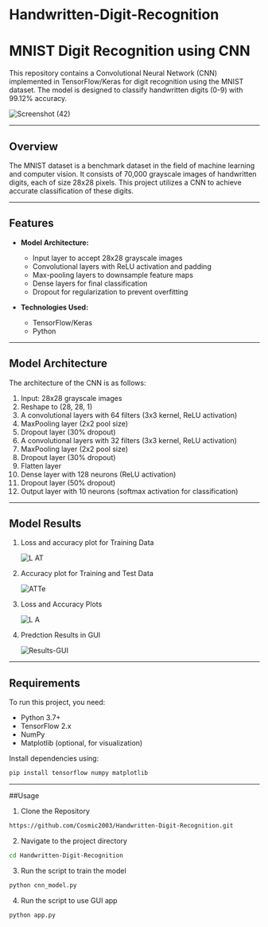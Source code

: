 # Handwritten-Digit-Recognition
# MNIST Digit Recognition using CNN

This repository contains a Convolutional Neural Network (CNN) implemented in TensorFlow/Keras for digit recognition using the MNIST dataset. The model is designed to classify handwritten digits (0-9) with 99.12%
accuracy.

![Screenshot (42)](https://github.com/user-attachments/assets/8cfe2f58-5279-4c19-aab0-643af6ef5b14)


---

## Overview
The MNIST dataset is a benchmark dataset in the field of machine learning and computer vision. It consists of 70,000 grayscale images of handwritten digits, each of size 28x28 pixels. This project utilizes a CNN to achieve accurate classification of these digits.

---

## Features
- **Model Architecture:**
  - Input layer to accept 28x28 grayscale images
  - Convolutional layers with ReLU activation and padding
  - Max-pooling layers to downsample feature maps
  - Dense layers for final classification
  - Dropout for regularization to prevent overfitting

- **Technologies Used:**
  - TensorFlow/Keras
  - Python

---

## Model Architecture
The architecture of the CNN is as follows:
1. Input: 28x28 grayscale images
2. Reshape to (28, 28, 1)
3. A convolutional layers with 64 filters (3x3 kernel, ReLU activation)
4. MaxPooling layer (2x2 pool size)
5. Dropout layer (30% dropout)
6. A convolutional layers with 32 filters (3x3 kernel, ReLU activation)
7. MaxPooling layer (2x2 pool size)
8. Dropout layer (30% dropout)
9. Flatten layer
10. Dense layer with 128 neurons (ReLU activation)
11. Dropout layer (50% dropout)
12. Output layer with 10 neurons (softmax activation for classification)

---

## Model Results
1. Loss and accuracy plot for Training Data
   
   ![L AT](https://github.com/user-attachments/assets/8fd27aab-f55a-4bb0-8cc2-475ff22f65f1)
2. Accuracy plot for Training and Test Data
   
   ![ATTe](https://github.com/user-attachments/assets/db406c58-618c-4dc8-9683-0d9d274053f1)
3. Loss and Accuracy Plots
   
   ![L A](https://github.com/user-attachments/assets/cc09f77a-7d89-4edc-b305-dc0e889b4146)
4. Predction Results in GUI
   
   ![Results-GUI](https://github.com/user-attachments/assets/6aba2d2e-2e1e-46da-ad89-8eac82df3446)

---

## Requirements
To run this project, you need:
- Python 3.7+
- TensorFlow 2.x
- NumPy
- Matplotlib (optional, for visualization)

Install dependencies using:
```bash
pip install tensorflow numpy matplotlib
```

---

##Usage
1. Clone the Repository
```bash
https://github.com/Cosmic2003/Handwritten-Digit-Recognition.git
```
2.  Navigate to the project directory
```bash
cd Handwritten-Digit-Recognition
```
3. Run the script to train the model
```bash
python cnn_model.py
```
4. Run the script to use GUI app
```bash
python app.py
```
